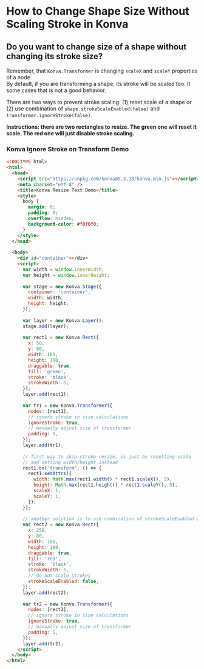 # How to Change Shape Size Without Scaling Stroke in Konva

## Do you want to change size of a shape without changing its stroke size?

Remember, that `Konva.Transformer` is changing `scaleX` and `scaleY` properties of a node.  
By default, if you are transforming a shape, its stroke will be scaled too. It some cases that is not a good behavior.

There are two ways to prevent stroke scaling: (1) reset scale of a shape or (2) use combination of `shape.strokeScaleEnabled(false)` and `transformer.ignoreStroke(false)`.

**Instructions: there are two rectangles to resize. The green one will reset it scale. The red one will just disable stroke scaling.**

### Konva Ignore Stroke on Transform Demo

```html
<!DOCTYPE html>
<html>
  <head>
    <script src="https://unpkg.com/konva@9.3.18/konva.min.js"></script>
    <meta charset="utf-8" />
    <title>Konva Resize Text Demo</title>
    <style>
      body {
        margin: 0;
        padding: 0;
        overflow: hidden;
        background-color: #f0f0f0;
      }
    </style>
  </head>
  
  <body>
    <div id="container"></div>
    <script>
      var width = window.innerWidth;
      var height = window.innerHeight;
  
      var stage = new Konva.Stage({
        container: 'container',
        width: width,
        height: height,
      });
  
      var layer = new Konva.Layer();
      stage.add(layer);
  
      var rect1 = new Konva.Rect({
        x: 50,
        y: 60,
        width: 100,
        height: 100,
        draggable: true,
        fill: 'green',
        stroke: 'black',
        strokeWidth: 5,
      });
      layer.add(rect1);
  
      var tr1 = new Konva.Transformer({
        nodes: [rect1],
        // ignore stroke in size calculations
        ignoreStroke: true,
        // manually adjust size of transformer
        padding: 5,
      });
      layer.add(tr1);
  
      // first way to skip stroke resize, is just by resetting scale
      // and setting width/height instead
      rect1.on('transform', () => {
        rect1.setAttrs({
          width: Math.max(rect1.width() * rect1.scaleX(), 5),
          height: Math.max(rect1.height() * rect1.scaleY(), 5),
          scaleX: 1,
          scaleY: 1,
        });
      });
  
      // another solution is to use combination of strokeScaleEnabled and ignoreStroke
      var rect2 = new Konva.Rect({
        x: 250,
        y: 60,
        width: 100,
        height: 100,
        draggable: true,
        fill: 'red',
        stroke: 'black',
        strokeWidth: 5,
        // do not scale strokes
        strokeScaleEnabled: false,
      });
      layer.add(rect2);
  
      var tr2 = new Konva.Transformer({
        nodes: [rect2],
        // ignore stroke in size calculations
        ignoreStroke: true,
        // manually adjust size of transformer
        padding: 5,
      });
      layer.add(tr2);
    </script>
  </body>
</html>